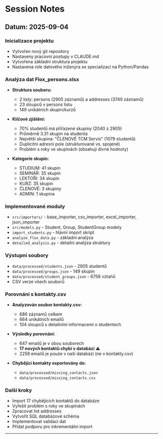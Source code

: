 # Session Notes

## Datum: 2025-09-04

### Inicializace projektu
- Vytvořen nový git repository
- Nastaveny pracovní postupy v CLAUDE.md
- Vytvořena základní struktura projektu
- Nastavena role datového inženýra se specializací na Python/Pandas

### Analýza dat Flox_persons.xlsx
- **Struktura souboru:**
  - 2 listy: persons (2905 záznamů) a addresses (3749 záznamů)
  - 23 sloupců v persons listu
  - 149 unikátních skupin/kurzů
  
- **Klíčové zjištění:**
  - 70% studentů má přiřazené skupiny (2040 z 2905)
  - Průměrně 3.31 skupin na studenta
  - Největší skupina: "ČLENOVÉ TCM Servis" (1079 studentů)
  - Duplicitní adresní pole (strukturované vs. spojené)
  - Problém s roky ve skupinách (obsahují divné hodnoty)
  
- **Kategorie skupin:**
  - STUDIUM: 41 skupin
  - SEMINÁŘ: 35 skupin
  - LEKTOŘI: 34 skupin
  - KURZ: 35 skupin
  - ČLENOVÉ: 3 skupiny
  - ADMIN: 1 skupina

### Implementované moduly
- `src/importers/` - base_importer, csv_importer, excel_importer, json_importer
- `src/models.py` - Student, Group, StudentGroup modely
- `import_students.py` - hlavní import skript
- `analyze_flox_data.py` - základní analýza
- `detailed_analysis.py` - detailní analýza struktury

### Výstupní soubory
- `data/processed/students.json` - 2905 studentů
- `data/processed/groups.json` - 149 skupin
- `data/processed/student_groups.json` - 6758 vztahů
- CSV verze všech souborů

### Porovnání s kontakty.csv
- **Analyzován soubor kontakty.csv:**
  - 686 záznamů celkem
  - 664 unikátních emailů
  - 104 sloupců s detailními informacemi o studentech
  
- **Výsledky porovnání:**
  - 647 emailů je v obou souborech
  - **17 nových kontaktů chybí v databázi** ⚠️
  - 2258 emailů je pouze v naší databázi (ne v kontakty.csv)
  
- **Chybějící kontakty exportovány do:**
  - `data/processed/missing_contacts.json`
  - `data/processed/missing_contacts.csv`

### Další kroky
- Import 17 chybějících kontaktů do databáze
- Vyřešit problém s roky ve skupinách
- Zpracovat list addresses
- Vytvořit SQL databázové schéma
- Implementovat validaci dat
- Přidat podporu pro inkrementální import

---